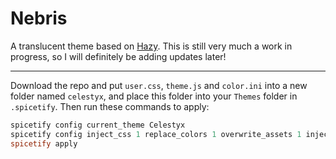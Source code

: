 # Nebris

A translucent theme based on <a href="https://github.com/Astromations/Hazy">Hazy</a>. This is still very much a work in progress, so I will definitely be adding updates later!

---

Download the repo and put `user.css`, `theme.js` and `color.ini` into a new folder named `celestyx`, and place this folder into your `Themes` folder in `.spicetify`.
Then run these commands to apply:
    
```powershell
spicetify config current_theme Celestyx
spicetify config inject_css 1 replace_colors 1 overwrite_assets 1 inject_theme_js 1
spicetify apply
```


